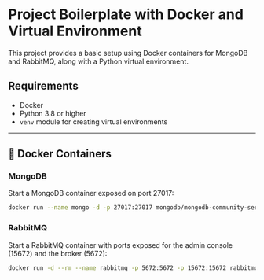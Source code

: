 # Project Boilerplate with Docker and Virtual Environment

This project provides a basic setup using Docker containers for MongoDB and RabbitMQ, along with a Python virtual environment.

## Requirements

- Docker
- Python 3.8 or higher
- `venv` module for creating virtual environments

---

## 🐳 Docker Containers

### MongoDB

Start a MongoDB container exposed on port 27017:

```bash
docker run --name mongo -d -p 27017:27017 mongodb/mongodb-community-server
```

### RabbitMQ

Start a RabbitMQ container with ports exposed for the admin console (15672) and the broker (5672):

```bash
docker run -d --rm --name rabbitmq -p 5672:5672 -p 15672:15672 rabbitmq
```
